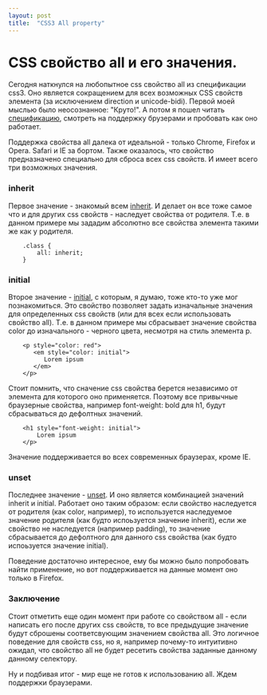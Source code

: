 ```yaml
---
layout: post
title:  "CSS3 All property"
---
```


# CSS cвойство all и его значения.

Сегодня наткнулся на любопытное css свойство all из спецификации css3. Оно является сокращением для всех возможных CSS
свойств элемента (за исключением direction и unicode-bidi). Первой моей мыслью было неосознанное: "Круто!". А потом я
пошел читать [спецификацию](http://dev.w3.org/csswg/css-cascade/#all-shorthand), смотреть на поддержку брузерами и
пробовать как оно работает.

Поддержка свойства all далека от идеальной - только Chrome, Firefox и Opera. Safari и IE за бортом.
Также оказалось, что свойство предназначено специально для сброса всех css свойств. И имеет всего три возможных
значения.

### inherit

Первое значение - знакомый всем [inherit](http://www.w3.org/TR/CSS2/cascade.html#value-def-inherit). И делает он все
тоже самое что и для других css свойств - наследует свойства от родителя. Т.е. в данном примере мы зададим абсолютно
все свойства элемента такими же как у родителя.

```
    .class {
        all: inherit;
    }
```

### initial

Второе значение - [initial](http://dev.w3.org/csswg/css-cascade/#initial), с которым, я думаю, тоже кто-то уже мог
познакомиться. Это свойство позволяет задать изначальные значения для определенных css свойств (или для всех если
использовать свойство all). Т.е. в данном примере мы сбрасывает значение свойства color до изначального - черного цвета,
несмотря на стиль элемента p.

```
    <p style="color: red">
       <em style="color: initial">
          Lorem ipsum
       </em>
    </p>
```

Стоит помнить, что сначение css свойства берется независимо от элемента для которого оно применяется. Поэтому все
привычные браузерные свойства, например font-weight: bold для h1, будут сбрасываться до дефолтных значений.

```
    <h1 style="font-weight: initial">
        Lorem ipsum
    </p>
```

Значение поддерживается во всех современных браузерах, кроме IE.

### unset

Последнее значение - [unset](http://dev.w3.org/csswg/css-cascade/#inherit-initial). И оно является комбинацией значений
inherit и initial. Работает оно таким образом: если свойство наследуется от родителя (как color, например), то
используется наследуемое значение родителя (как будто испоьзуется значение inherit), если же свойство не наследуется
(например padding), то значение сбрасывается до дефолтного для данного css свойства (как будто испоьзуется значение
initial).

Поведение достаточно интересное, ему бы можно было попробовать найти применение, но вот поддерживается на данные момент
оно только в Firefox.

### Заключение

Стоит отметить еще один момент при работе со свойством all - если написать его после других css свойств, то все
предыдущие значение будут сброшены соответсвующим значением свойства all. Это логичное поведение для свойств css, но я,
например почему-то интуитивно ожидал, что свойство all не будет ресетить свойства заданные данному данному селектору.

Ну и подбивая итог - мир еще не готов к использованию all. Ждем поддержки браузерами.

